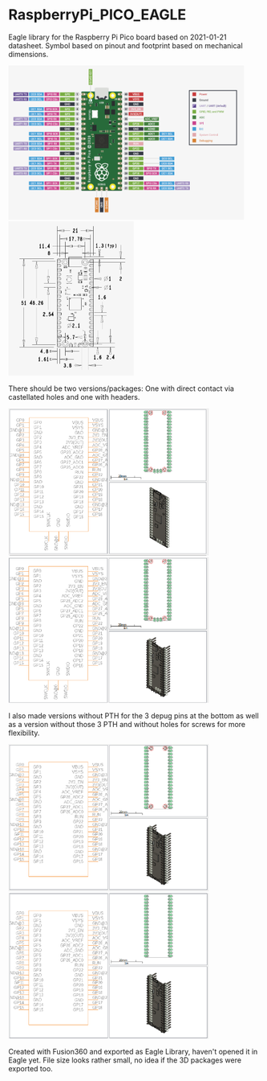 # RaspberryPi_PICO_EAGLE

Eagle library for the Raspberry Pi Pico board based on 2021-01-21 datasheet. 
Symbol based on pinout and footprint based on mechanical dimensions.

<img src="https://github.com/ipaid2win/RaspberryPi_PICO_EAGLE/blob/main/Images/Pico_Pinout.png" width="470">  <img src="https://github.com/ipaid2win/RaspberryPi_PICO_EAGLE/blob/main/Images/Pico_Dimensions.png" width="250"> 


There should be two versions/packages: One with direct contact via castellated holes and one with headers.

<img src="https://github.com/ipaid2win/RaspberryPi_PICO_EAGLE/blob/main/Images/Pico_LIB.png" width="400">  <img src="https://github.com/ipaid2win/RaspberryPi_PICO_EAGLE/blob/main/Images/Pico_LIB_Header.png" width="400"> 

I also made versions without PTH for the 3 depug pins at the bottom as well as a version without those 3 PTH and without holes for screws for more flexibility.

<img src="https://github.com/ipaid2win/RaspberryPi_PICO_EAGLE/blob/main/Images/Pico_LIB_Header_no_debug.png" width="400">  <img src="https://github.com/ipaid2win/RaspberryPi_PICO_EAGLE/blob/main/Images/Pico_LIB_Header_no_debug%2Bholes.png" width="400"> 



Created with Fusion360 and exported as Eagle Library, haven't opened it in Eagle yet. File size looks rather small, no idea if the 3D packages were exported too.
